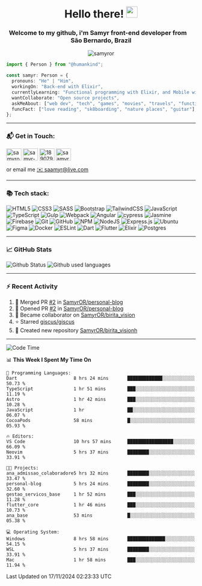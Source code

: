 <h1 align="center">Hello there! <img src="https://raw.githubusercontent.com/iampavangandhi/iampavangandhi/master/gifs/Hi.gif" width="30px"></h1>
<h3 align="center">Welcome to my github, i'm Samyr front-end developer from  <img src="https://cdn-icons-png.flaticon.com/512/197/197386.png" width="13"/>  <b>São Bernardo, Brazil</b></h3>

<p align="center"> <img src="https://komarev.com/ghpvc/?username=samyror&label=Profile%20views&color=0e75b6&style=flat" alt="samyror" /> </p>

```typescript
import { Person } from "@humankind";

const samyr: Person = {
  pronouns: "He" | "Him",
  workingOn: "Back-end with Elixir",
  currentlyLearning: "Functional programming with Elixir, and Mobile with Flutter",
  wantCollaborate: "Open source projects",
  askMeAbout: ["web dev", "tech", "games", "movies", "travels", "functional programming", "mobile"],
  funcFact: ["love reading", "sk8boarding", "nature places", "guitar"],
};
```

---

### 📬 Get in Touch:

<p align="left">
<a href="https://codepen.io/samyror" target="blank"><img align="center" src="https://cdn.jsdelivr.net/gh/devicons/devicon/icons/codepen/codepen-plain.svg" alt="samyror" height="32" width="40" /></a>
<a href="https://linkedin.com/in/samyr-ribeiro-82a720145" target="blank"><img align="center" src="https://cdn.jsdelivr.net/gh/devicons/devicon/icons/linkedin/linkedin-plain.svg" alt="samyr-ribeiro-82a720145" height="32" width="40" /></a>
<a href="https://pt.stackoverflow.com/users/189079" target="blank"><img align="center"  src="https://cdn.jsdelivr.net/npm/simple-icons@v5/icons/stackoverflow.svg" alt="189079" height="32" width="40" /></a>
<a href="https://www.hackerrank.com/saamyr" target="blank"><img align="center" src="https://cdn.jsdelivr.net/npm/simple-icons@v5/icons/hackerrank.svg" alt="saamyr" height="32" width="40" /></a>
</p>

or email me [✉️ saamyr@live.com](mailto:saamyr@live.com)

---

### 📚 Tech stack:

![HTML5](https://img.shields.io/badge/html5-%23E34F26.svg?style=for-the-badge&logo=html5&logoColor=white)
![CSS3](https://img.shields.io/badge/css3-%231572B6.svg?style=for-the-badge&logo=css3&logoColor=white)
![SASS](https://img.shields.io/badge/SASS-hotpink.svg?style=for-the-badge&logo=SASS&logoColor=white)
![Bootstrap](https://img.shields.io/badge/bootstrap-%23563D7C.svg?style=for-the-badge&logo=bootstrap&logoColor=white)
![TailwindCSS](https://img.shields.io/badge/tailwindcss-%2338B2AC.svg?style=for-the-badge&logo=tailwind-css&logoColor=white)
![JavaScript](https://img.shields.io/badge/javascript-%23323330.svg?style=for-the-badge&logo=javascript&logoColor=%23F7DF1E)
![TypeScript](https://img.shields.io/badge/typescript-%23007ACC.svg?style=for-the-badge&logo=typescript&logoColor=white)
![Gulp](https://img.shields.io/badge/GULP-%23CF4647.svg?style=for-the-badge&logo=gulp&logoColor=white)
![Webpack](https://img.shields.io/badge/webpack-%238DD6F9.svg?style=for-the-badge&logo=webpack&logoColor=black)
![Angular](https://img.shields.io/badge/angular-%23DD0031.svg?style=for-the-badge&logo=angular&logoColor=white)
![cypress](https://img.shields.io/badge/-cypress-%23E5E5E5?style=for-the-badge&logo=cypress&logoColor=058a5e)
![Jasmine](https://img.shields.io/badge/-Jasmine-%238A4182?style=for-the-badge&logo=Jasmine&logoColor=white)
![Firebase](https://img.shields.io/badge/firebase-%23039BE5.svg?style=for-the-badge&logo=firebase)
![Git](https://img.shields.io/badge/git-%23F05033.svg?style=for-the-badge&logo=git&logoColor=white)
![GitHub](https://img.shields.io/badge/github-%23121011.svg?style=for-the-badge&logo=github&logoColor=white)
![NPM](https://img.shields.io/badge/NPM-%23000000.svg?style=for-the-badge&logo=npm&logoColor=white)
![NodeJS](https://img.shields.io/badge/node.js-6DA55F?style=for-the-badge&logo=node.js&logoColor=white)
![Express.js](https://img.shields.io/badge/express.js-%23404d59.svg?style=for-the-badge&logo=express&logoColor=%2361DAFB)
![Ubuntu](https://img.shields.io/badge/Ubuntu-E95420?style=for-the-badge&logo=ubuntu&logoColor=white)
![Figma](https://img.shields.io/badge/figma-%23F24E1E.svg?style=for-the-badge&logo=figma&logoColor=white)
![Docker](https://img.shields.io/badge/docker-%230db7ed.svg?style=for-the-badge&logo=docker&logoColor=white)
![ESLint](https://img.shields.io/badge/ESLint-4B3263?style=for-the-badge&logo=eslint&logoColor=white)
![Dart](https://img.shields.io/badge/dart-%230175C2.svg?style=for-the-badge&logo=dart&logoColor=white)
![Flutter](https://img.shields.io/badge/Flutter-%2302569B.svg?style=for-the-badge&logo=Flutter&logoColor=white)
![Elixir](https://img.shields.io/badge/elixir-%234B275F.svg?style=for-the-badge&logo=elixir&logoColor=white)
![Postgres](https://img.shields.io/badge/postgres-%23316192.svg?style=for-the-badge&logo=postgresql&logoColor=white)

---

### 📈 GitHub Stats

![Github Status](https://github-readme-stats.vercel.app/api?username=SamyrOR&show_icons=true&bg_color=FFF&title_color=b80f0a&text_color=000&icon_color=b80f0a&border_color=a9a9a9&line_height=20)
![Github used languages](https://github-readme-stats.vercel.app/api/top-langs?username=samyror&show_icons=true&locale=en&layout=compact&bg_color=FFF&title_color=b80f0a&text_color=000&icon_color=b80f0a&border_color=a9a9a9)

---

### ⚡ Recent Activity

<!--RECENT_ACTIVITY:start-->
1. 🎉 Merged PR [#2](https://github.com/SamyrOR/personal-blog/pull/2) in [SamyrOR/personal-blog](https://github.com/SamyrOR/personal-blog)
2. 💪 Opened PR [#2](https://github.com/SamyrOR/personal-blog/pull/2) in [SamyrOR/personal-blog](https://github.com/SamyrOR/personal-blog)
3. 🤝 Became collaborator on [SamyrOR/birita_vision](https://github.com/SamyrOR/birita_vision)
4. ⭐ Starred [giscus/giscus](https://github.com/giscus/giscus)
5. 📔 Created new repository [SamyrOR/birita_visionh](https://github.com/SamyrOR/birita_visionh)
<!--RECENT_ACTIVITY:end-->

---

<!--START_SECTION:waka-->
![Code Time](http://img.shields.io/badge/Code%20Time-2%2C546%20hrs%2035%20mins-blue)

📊 **This Week I Spent My Time On** 

```text
💬 Programming Languages: 
Dart                     8 hrs 24 mins       █████████████░░░░░░░░░░░░   50.73 % 
TypeScript               1 hr 51 mins        ███░░░░░░░░░░░░░░░░░░░░░░   11.19 % 
Astro                    1 hr 42 mins        ███░░░░░░░░░░░░░░░░░░░░░░   10.28 % 
JavaScript               1 hr                ██░░░░░░░░░░░░░░░░░░░░░░░   06.07 % 
CocoaPods                58 mins             █░░░░░░░░░░░░░░░░░░░░░░░░   05.93 % 

🔥 Editors: 
VS Code                  10 hrs 57 mins      █████████████████░░░░░░░░   66.09 % 
Neovim                   5 hrs 37 mins       ████████░░░░░░░░░░░░░░░░░   33.91 % 

🐱‍💻 Projects: 
ana_admissao_colaboradore5 hrs 32 mins       ████████░░░░░░░░░░░░░░░░░   33.47 % 
personal-blog            5 hrs 24 mins       ████████░░░░░░░░░░░░░░░░░   32.60 % 
gestao_servicos_base     1 hr 52 mins        ███░░░░░░░░░░░░░░░░░░░░░░   11.28 % 
flutter_core             1 hr 46 mins        ███░░░░░░░░░░░░░░░░░░░░░░   10.73 % 
ana_base                 53 mins             █░░░░░░░░░░░░░░░░░░░░░░░░   05.38 % 

💻 Operating System: 
Windows                  8 hrs 58 mins       ██████████████░░░░░░░░░░░   54.15 % 
WSL                      5 hrs 37 mins       ████████░░░░░░░░░░░░░░░░░   33.91 % 
Mac                      1 hr 58 mins        ███░░░░░░░░░░░░░░░░░░░░░░   11.94 % 
```


 Last Updated on 17/11/2024 02:23:33 UTC
<!--END_SECTION:waka-->
